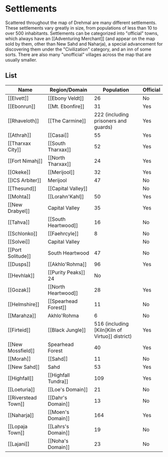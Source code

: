 # Settlements

Scattered throughout the map of Drehmal are many different settlements. These settlements vary greatly in size, from populations of less than 10 to over 500 inhabitants. Settlements can be categorized into "official" towns, which always have an [[Adventuring Merchant]] (and appear on the map sold by them, other than New Sahd and Naharja), a special advancement for discovering them under the "Civilization" category, and an inn of some sorts. There are also many "unofficial" villages across the map that are usually smaller.

## List

| Name                | Region/Domain        | Population                                      | Official |
| ------------------- | ---------------------| ----------------------------------------------- | -------- |
| [[Elvett]]          | [[Ebony Veldt]]      | 26                                              | No       |
| [[Ebonrun]]         | [[Mt. Ebonfire]]     | 31                                              | Yes      |
| [[Rhaveloth]]       | [[The Carmine]]      | 222 (including prisoners and guards)            | Yes      |
| [[Athrah]]          | [[Casai]]            | 55                                              | Yes      |
| [[Tharxax City]]    | [[South Tharxax]]    | 52                                              | Yes      |
| [[Fort Nimahj]]     | [[North Tharxax]]    | 24                                              | Yes      |
| [[Okeke]]           | [[Merijool]]         | 32                                              | Yes      |
| [[ICS Arbiter]]     | Merijool             | 47                                              | No       |
| [[Thesund]]         | [[Capital Valley]]   |                                                 | No       |
| [[Mohta]]           | [[Lorahn'Kahl]]      | 50                                              | Yes      |
| [[New Drabyel]]     | Capital Valley       | 35                                              | Yes      |
| [[Tahva]]           | [[South Heartwood]]  | 16                                              | No       |
| [[Schlonko]]        | [[Faehrcyle]]        | 8                                               | No       |
| [[Solvei]]          | Capital Valley       |                                                 | No       |
| [[Port Solitude]]   | South Heartwood      | 47                                              | No       |
| [[Dusps]]           | [[Akhlo'Rohma]]      | 96                                              | Yes      |
| [[Hevhlak]]         | [[Purity Peaks]] 24  | No                                              |
| [[Gozak]]           | [[North Heartwood]]  | 28                                              | Yes      |
| [[Helmshire]]       | [[Spearhead Forest]] | 11 | No |
| [[Marahza]]         | Akhlo'Rohma          | 6                                               | No       |
| [[Firteid]]         | [[Black Jungle]]     | 516 (including [Kiln[Kiln of Virtuo]] district) | Yes      |
| [[New Mossfield]]   | Spearhead Forest     | 40                                              | Yes      |
| [[Morah]]           | [[Sahd]]             | 11                                              | No       |
| [[New Sahd]]        | Sahd                 | 53                                              | Yes      |
| [[Highfall]]        | [[Highfall Tundra]]  | 109                                             | Yes      |
| [[Loeturia]]        | [[Loe's Domain]]     | 21                                              | No       |
| [[Riverstead Town]] | [[Dahr's Domain]]    | 13                                              | No       |
| [[Naharja]]         | [[Moen's Domain]]    | 164                                             | Yes      |
| [[Lopaja Town]]     | [[Lahrs's Domain]]   | 19                                              | No       |
| [[Lajani]]          | [[Noha's Domain]]    | 23                                              | No       |

